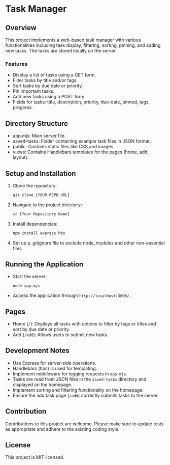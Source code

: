 # Task Manager

## Overview
This project implements a web-based task manager with various functionalities including task display, filtering, sorting, pinning, and adding new tasks. The tasks are stored locally on the server.

### Features
- Display a list of tasks using a GET form.
- Filter tasks by title and/or tags.
- Sort tasks by due date or priority.
- Pin important tasks.
- Add new tasks using a POST form.
- Fields for tasks: title, description, priority, due-date, pinned, tags, progress.

## Directory Structure
- app.mjs: Main server file.
- saved-tasks: Folder containing example task files in JSON format.
- public: Contains static files like CSS and images.
- views: Contains Handlebars templates for the pages (home, add, layout).

## Setup and Installation
1. Clone the repository:
   ```bash
   git clone [YOUR REPO URL]
   ```

2. Navigate to the project directory:
   ```bash
   cd [Your Repository Name]
   ```

3. Install dependencies:
   ```bash
   npm install express hbs
   ```

4. Set up a .gitignore file to exclude node_modules and other non-essential files.

## Running the Application
- Start the server:
  ```bash
  node app.mjs
  ```
- Access the application through `http://localhost:3000/`.

## Pages
- Home (`/`): Displays all tasks with options to filter by tags or titles and sort by due date or priority.
- Add (`/add`): Allows users to submit new tasks.

## Development Notes
- Use Express for server-side operations.
- Handlebars (hbs) is used for templating.
- Implement middleware for logging requests in `app.mjs`.
- Tasks are read from JSON files in the `saved-tasks` directory and displayed on the homepage.
- Implement sorting and filtering functionality on the homepage.
- Ensure the add task page (`/add`) correctly submits tasks to the server.

## Contribution
Contributions to this project are welcome. Please make sure to update tests as appropriate and adhere to the existing coding style.

## License
This project is MIT licensed.
